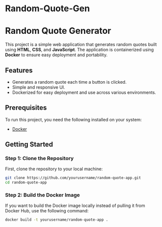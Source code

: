 # Random-Quote-Gen
# Random Quote Generator

This project is a simple web application that generates random quotes built using **HTML**, **CSS**, and **JavaScript**. The application is containerized using **Docker** to ensure easy deployment and portability.

## Features
- Generates a random quote each time a button is clicked.
- Simple and responsive UI.
- Dockerized for easy deployment and use across various environments.

## Prerequisites
To run this project, you need the following installed on your system:
- [Docker](https://www.docker.com/)

## Getting Started

### Step 1: Clone the Repository
First, clone the repository to your local machine:

```bash
git clone https://github.com/yourusername/random-quote-app.git
cd random-quote-app
```
### Step 2: Build the Docker Image
If you want to build the Docker image locally instead of pulling it from Docker Hub, use the following command:

```bash
docker build -t yourusername/random-quote-app .
```
